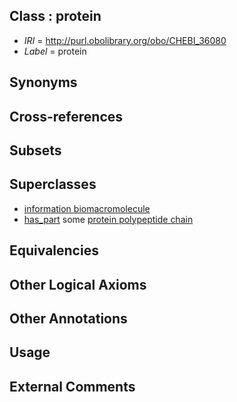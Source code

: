 
## Class : protein

 * *IRI* = http://purl.obolibrary.org/obo/CHEBI_36080
 * *Label* = protein

## Synonyms


## Cross-references


## Subsets


## Superclasses

 * [information biomacromolecule](../../CHEBI/95/CHEBI_33695.md)
 * [has_part](../../BFO/51/BFO_0000051.md) some [protein polypeptide chain](../../CHEBI/41/CHEBI_16541.md)

## Equivalencies


## Other Logical Axioms


## Other Annotations


## Usage


## External Comments

